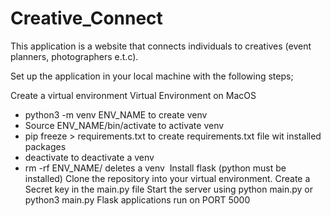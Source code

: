 # Creative_Connect

This application is a website that connects individuals to creatives (event planners, photographers e.t.c).


Set up the application  in your local machine with the following steps;

Create a virtual environment
Virtual Environment on MacOS
* python3 -m venv ENV_NAME	to create venv 
* Source ENV_NAME/bin/activate	to activate venv 
* pip freeze > requirements.txt		to create requirements.txt file wit installed packages 
* deactivate				to deactivate a venv 
* rm -rf ENV_NAME/			deletes a venv 
Install flask (python must be installed)
Clone the repository into your virtual environment.
Create a Secret key in the main.py file
Start the server using python main.py or python3 main.py
Flask applications run on PORT 5000
